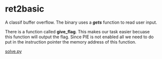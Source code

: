 # ret2basic

A classif buffer overflow. The binary uses a **_gets_** function to read user input.

There is a function called **give_flag**. This makes our task easier becuase this function will output the flag.
Since PIE is not enabled all we need to do put in  the instruction pointer the memory address of this function.

[solve.py](https://github.com/s4nkx0k/CTFs/blob/main/NahamCon%20CTF%202021/pwn/ret2basic/solve.py)
